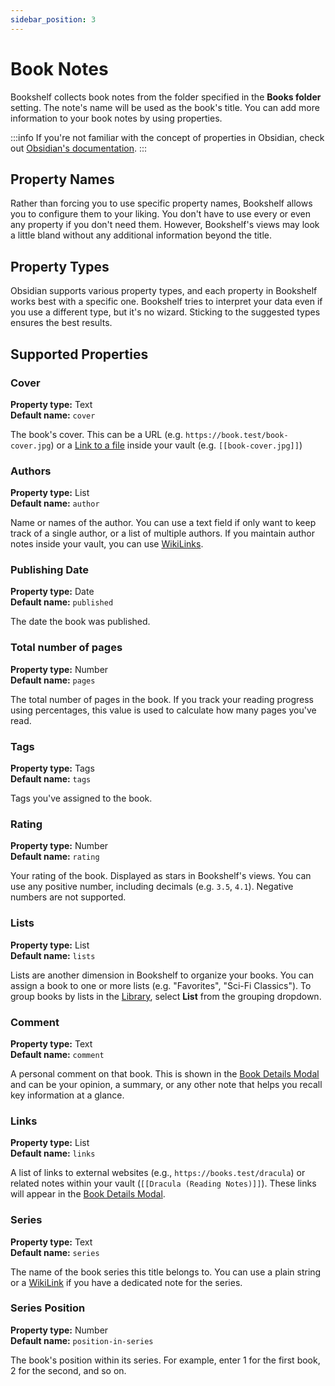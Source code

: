 ```yaml
---
sidebar_position: 3
---
```


# Book Notes

Bookshelf collects book notes from the folder specified in the **Books folder** setting.
The note's name will be used as the book's title.
You can add more information to your book notes by using properties.

:::info
If you're not familiar with the concept of properties in Obsidian, check out
[Obsidian's documentation](https://help.obsidian.md/properties).
:::

## Property Names

Rather than forcing you to use specific property names, Bookshelf allows you to configure them to your liking.
You don't have to use every or even any property if you don't need them.
However, Bookshelf's views may look a little bland without any additional information beyond the title.

## Property Types

Obsidian supports various property types, and each property in Bookshelf works best with a specific one.
Bookshelf tries to interpret your data even if you use a different type, but it's no wizard.
Sticking to the suggested types ensures the best results.

## Supported Properties

### Cover

**Property type:** Text\
**Default name:** `cover`

The book's cover. This can be a URL (e.g. `https://book.test/book-cover.jpg`) or
a [Link to a file](https://help.obsidian.md/links#Link+to+a+file) inside your vault (e.g. `[[book-cover.jpg]]`)

### Authors

**Property type:** List\
**Default name:** `author`

Name or names of the author. You can use a text field if only want to keep track of a single author, or a list of
multiple authors. If you maintain author notes inside your vault, you can
use [WikiLinks][WikiLink].

### Publishing Date

**Property type:** Date\
**Default name:** `published`

The date the book was published.

### Total number of pages

**Property type:** Number\
**Default name:** `pages`

The total number of pages in the book. If you track your reading progress using percentages, this value is used
to calculate how many pages you've read.

### Tags

**Property type:** Tags\
**Default name:** `tags`

Tags you've assigned to the book.

### Rating

**Property type:** Number\
**Default name:** `rating`

Your rating of the book.
Displayed as stars in Bookshelf's views.
You can use any positive number, including decimals (e.g. `3.5`, `4.1`).
Negative numbers are not supported.

### Lists

**Property type:** List\
**Default name:** `lists`

Lists are another dimension in Bookshelf to organize your books.
You can assign a book to one or more lists (e.g. "Favorites", "Sci-Fi Classics").
To group books by lists in the [Library](views.md#library), select **List** from the grouping dropdown.

### Comment

**Property type:** Text\
**Default name:** `comment`

A personal comment on that book.
This is shown in the [Book Details Modal](views.md#book-details-modal) and can be your opinion, a summary, or any other
note that helps you recall key information at a glance.

### Links

**Property type:** List\
**Default name:** `links`

A list of links to external websites (e.g., `https://books.test/dracula`) or related notes within your vault
(`[[Dracula (Reading Notes)]]`). These links will appear in the [Book Details Modal](views.md#book-details-modal).

### Series

**Property type:** Text\
**Default name:** `series`

The name of the book series this title belongs to. You can use a plain string or a [WikiLink][WikiLink] if you have a
dedicated note for the series.

### Series Position

**Property type:** Number\
**Default name:** `position-in-series`

The book's position within its series. For example, enter 1 for the first book, 2 for the second, and so on.

[WikiLink]: https://help.obsidian.md/links#Supported+formats+for+internal+links
